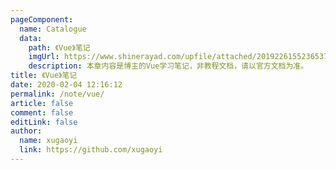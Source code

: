 ```yaml
---
pageComponent:
  name: Catalogue
  data:
    path: 《Vue》笔记
    imgUrl: https://www.shinerayad.com/upfile/attached/20192261552365370059.jpg
    description: 本章内容是博主的Vue学习笔记，非教程文档，请以官方文档为准。
title: 《Vue》笔记
date: 2020-02-04 12:16:12
permalink: /note/vue/
article: false
comment: false
editLink: false
author:
  name: xugaoyi
  link: https://github.com/xugaoyi
---
```

